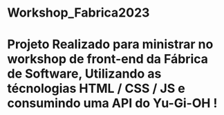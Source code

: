 # Workshop_Fabrica2023
<h1>Projeto Realizado para ministrar no workshop de front-end da Fábrica de Software, Utilizando as técnologias HTML / CSS / JS e consumindo uma API do Yu-Gi-OH !</h1>

